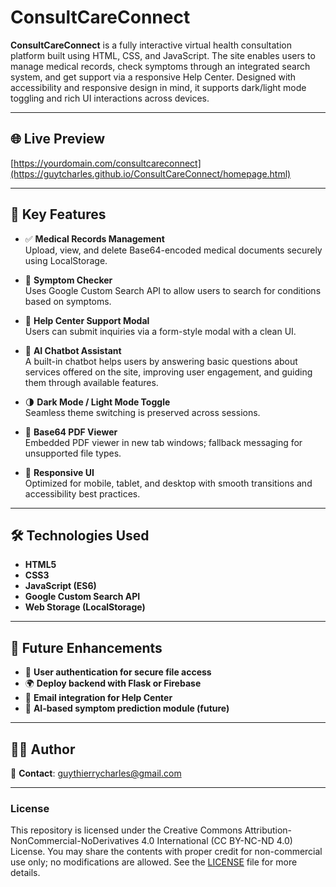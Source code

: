 # ConsultCareConnect

**ConsultCareConnect** is a fully interactive virtual health consultation platform built using HTML, CSS, and JavaScript. The site enables users to manage medical records, check symptoms through an integrated search system, and get support via a responsive Help Center. Designed with accessibility and responsive design in mind, it supports dark/light mode toggling and rich UI interactions across devices.

---

## 🌐 Live Preview
[https://yourdomain.com/consultcareconnect](https://guytcharles.github.io/ConsultCareConnect/homepage.html)

---

## 🧩 Key Features

- ✅ **Medical Records Management**  
  Upload, view, and delete Base64-encoded medical documents securely using LocalStorage.

- 🔎 **Symptom Checker**  
  Uses Google Custom Search API to allow users to search for conditions based on symptoms.

- 💬 **Help Center Support Modal**  
  Users can submit inquiries via a form-style modal with a clean UI.
  
- 🤖 **AI Chatbot Assistant**  
  A built-in chatbot helps users by answering basic questions about services offered on the site, improving user engagement, and guiding them through available features.

- 🌗 **Dark Mode / Light Mode Toggle**  
  Seamless theme switching is preserved across sessions.

- 📂 **Base64 PDF Viewer**  
  Embedded PDF viewer in new tab windows; fallback messaging for unsupported file types.

- 📱 **Responsive UI**  
  Optimized for mobile, tablet, and desktop with smooth transitions and accessibility best practices.

---

## 🛠️ Technologies Used

- **HTML5**
- **CSS3**
- **JavaScript (ES6)**
- **Google Custom Search API**
- **Web Storage (LocalStorage)**

---

## 📄 Future Enhancements

- 🔐 **User authentication for secure file access**
- 🌍 **Deploy backend with Flask or Firebase**
- 📧 **Email integration for Help Center**
- 🧠 **AI-based symptom prediction module (future)**

---

## 👨‍💻 Author
📧 **Contact**: guythierrycharles@gmail.com

---

### License
This repository is licensed under the Creative Commons Attribution-NonCommercial-NoDerivatives 4.0 International (CC BY-NC-ND 4.0) License. You may share the contents with proper credit for non-commercial use only; no modifications are allowed. See the [LICENSE](LICENSE) file for more details.
